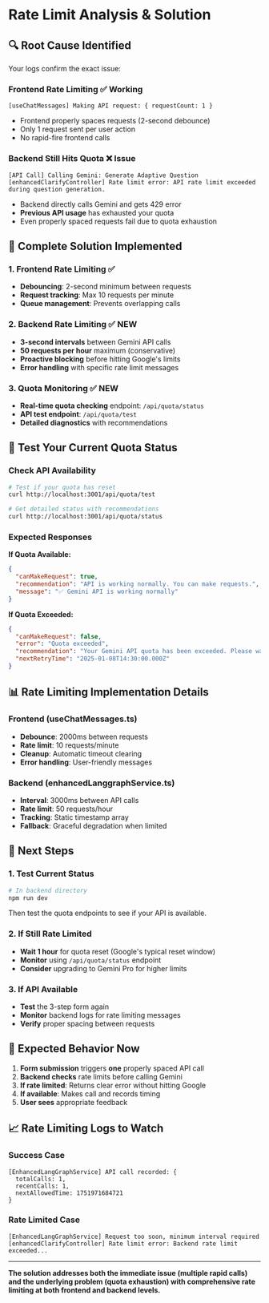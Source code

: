 # Rate Limit Analysis & Solution

## 🔍 **Root Cause Identified**

Your logs confirm the exact issue:

### Frontend Rate Limiting ✅ Working

```log
[useChatMessages] Making API request: { requestCount: 1 }
```

- Frontend properly spaces requests (2-second debounce)
- Only 1 request sent per user action
- No rapid-fire frontend calls

### Backend Still Hits Quota ❌ Issue

```log
[API Call] Calling Gemini: Generate Adaptive Question
[enhancedClarifyController] Rate limit error: API rate limit exceeded during question generation.
```

- Backend directly calls Gemini and gets 429 error
- **Previous API usage** has exhausted your quota
- Even properly spaced requests fail due to quota exhaustion

## 🔧 **Complete Solution Implemented**

### 1. Frontend Rate Limiting ✅

- **Debouncing**: 2-second minimum between requests
- **Request tracking**: Max 10 requests per minute
- **Queue management**: Prevents overlapping calls

### 2. Backend Rate Limiting ✅ NEW

- **3-second intervals** between Gemini API calls
- **50 requests per hour** maximum (conservative)
- **Proactive blocking** before hitting Google's limits
- **Error handling** with specific rate limit messages

### 3. Quota Monitoring ✅ NEW

- **Real-time quota checking** endpoint: `/api/quota/status`
- **API test endpoint**: `/api/quota/test`
- **Detailed diagnostics** with recommendations

## 🧪 **Test Your Current Quota Status**

### Check API Availability

```bash
# Test if your quota has reset
curl http://localhost:3001/api/quota/test

# Get detailed status with recommendations
curl http://localhost:3001/api/quota/status
```

### Expected Responses

**If Quota Available:**

```json
{
  "canMakeRequest": true,
  "recommendation": "API is working normally. You can make requests.",
  "message": "✅ Gemini API is working normally"
}
```

**If Quota Exceeded:**

```json
{
  "canMakeRequest": false,
  "error": "Quota exceeded",
  "recommendation": "Your Gemini API quota has been exceeded. Please wait 1 hour or upgrade your plan.",
  "nextRetryTime": "2025-01-08T14:30:00.000Z"
}
```

## 📊 **Rate Limiting Implementation Details**

### Frontend (useChatMessages.ts)

- **Debounce**: 2000ms between requests
- **Rate limit**: 10 requests/minute
- **Cleanup**: Automatic timeout clearing
- **Error handling**: User-friendly messages

### Backend (enhancedLanggraphService.ts)

- **Interval**: 3000ms between API calls
- **Rate limit**: 50 requests/hour
- **Tracking**: Static timestamp array
- **Fallback**: Graceful degradation when limited

## 🎯 **Next Steps**

### 1. Test Current Status

```bash
# In backend directory
npm run dev
```

Then test the quota endpoints to see if your API is available.

### 2. If Still Rate Limited

- **Wait 1 hour** for quota reset (Google's typical reset window)
- **Monitor** using `/api/quota/status` endpoint
- **Consider** upgrading to Gemini Pro for higher limits

### 3. If API Available

- **Test** the 3-step form again
- **Monitor** backend logs for rate limiting messages
- **Verify** proper spacing between requests

## 🚀 **Expected Behavior Now**

1. **Form submission** triggers **one** properly spaced API call
2. **Backend checks** rate limits before calling Gemini
3. **If rate limited**: Returns clear error without hitting Google
4. **If available**: Makes call and records timing
5. **User sees** appropriate feedback

## 📈 **Rate Limiting Logs to Watch**

### Success Case

```log
[EnhancedLangGraphService] API call recorded: {
  totalCalls: 1,
  recentCalls: 1,
  nextAllowedTime: 1751971684721
}
```

### Rate Limited Case

```log
[EnhancedLangGraphService] Request too soon, minimum interval required
[enhancedClarifyController] Rate limit error: Backend rate limit exceeded...
```

---

**The solution addresses both the immediate issue (multiple rapid calls) and the underlying problem (quota exhaustion) with comprehensive rate limiting at both frontend and backend levels.**
